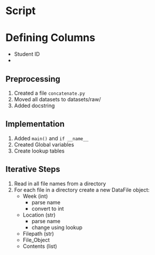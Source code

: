 # Script

# Defining Columns
- Student ID
- 

## Preprocessing
1. Created a file `concatenate.py`
1. Moved all datasets to datasets/raw/
1. Added docstring

## Implementation
1. Added `main()` and `if __name__`
1. Created Global variables
1. Create lookup tables

## Iterative Steps
1. Read in all file names from a directory
1. For each file in a directory create a new DataFile object:
    + Week (int)
        - parse name
        - convert to int
    + Location (str)
        - parse name
        - change using lookup
    + Filepath (str)    
    + File_Object
    + Contents (list)

